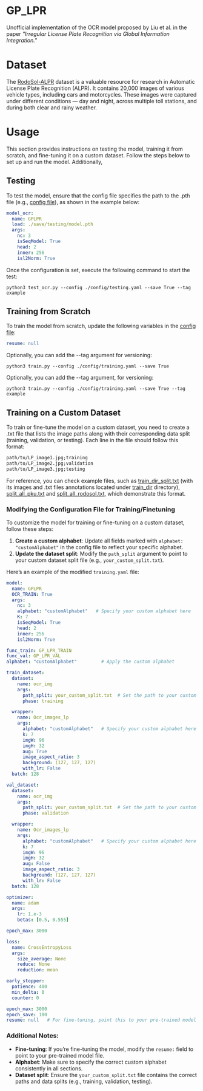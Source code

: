 # GP_LPR

Unofficial implementation of the OCR model proposed by Liu et al. in the paper *"Irregular License Plate Recognition via Global Information Integration."*

# Dataset

The [RodoSol-ALPR](https://github.com/raysonlaroca/rodosol-alpr-dataset) dataset is a valuable resource for research in Automatic License Plate Recognition (ALPR). It contains 20,000 images of various vehicle types, including cars and motorcycles. These images were captured under different conditions — day and night, across multiple toll stations, and during both clear and rainy weather.

# Usage

This section provides instructions on testing the model, training it from scratch, and fine-tuning it on a custom dataset. Follow the steps below to set up and run the model. Additionally, 

## Testing
To test the model, ensure that the config file specifies the path to the .pth file (e.g.,  [config file](config/GP_LPR_RODOSOL_test.yaml)), as shown in the example below:

```yaml
model_ocr:
  name: GPLPR
  load: ./save/testing/model.pth
  args:
    nc: 3
    isSeqModel: True
    head: 2
    inner: 256
    isl2Norm: True
```

Once the configuration is set, execute the following command to start the test:

```
python3 test_ocr.py --config ./config/testing.yaml --save True --tag example
```

## Training from Scratch

To train the model from scratch, update the following variables in the [config file](config/training.yaml):

```yaml
resume: null
```

Optionally, you can add the --tag argument for versioning:
```
python3 train.py --config ./config/training.yaml --save True
```

Optionally, you can add the --tag argument, for versioning:
```
python3 train.py --config ./config/training.yaml --save True --tag example
```

## Training on a Custom Dataset

To train or fine-tune the model on a custom dataset, you need to create a .txt file that lists the image paths along with their corresponding data split (training, validation, or testing). Each line in the file should follow this format:

```txt
path/to/LP_image1.jpg;training
path/to/LP_image2.jpg;validation
path/to/LP_image3.jpg;testing
```
For reference, you can check example files, such as [train_dir_split.txt](train_dir_split.txt) (with its images and .txt files annotations located under [train_dir](train_dir) directory), [split_all_pku.txt](split_all_pku.txt) and [split_all_rodosol.txt](split_all_rodosol.txt), which demonstrate this format.


### Modifying the Configuration File for Training/Finetuning

To customize the model for training or fine-tuning on a custom dataset, follow these steps:

1. **Create a custom alphabet**: Update all fields marked with `alphabet: "customAlphabet"` in the config file to reflect your specific alphabet.
2. **Update the dataset split**: Modify the `path_split` argument to point to your custom dataset split file (e.g., `your_custom_split.txt`).

Here’s an example of the modified `training.yaml` file:

```yaml
model:
  name: GPLPR
  OCR_TRAIN: True
  args:
    nc: 3
    alphabet: "customAlphabet"   # Specify your custom alphabet here
    K: 7
    isSeqModel: True
    head: 2
    inner: 256
    isl2Norm: True

func_train: GP_LPR_TRAIN
func_val: GP_LPR_VAL
alphabet: "customAlphabet"         # Apply the custom alphabet

train_dataset:
  dataset:
    name: ocr_img
    args:
      path_split: your_custom_split.txt  # Set the path to your custom split file
      phase: training

  wrapper:
    name: Ocr_images_lp
    args:
      alphabet: "customAlphabet"   # Specify your custom alphabet here
      k: 7
      imgW: 96
      imgH: 32
      aug: True
      image_aspect_ratio: 3
      background: (127, 127, 127)
      with_lr: False
  batch: 128

val_dataset:
  dataset:
    name: ocr_img
    args:
      path_split: your_custom_split.txt  # Set the path to your custom split file
      phase: validation

  wrapper:
    name: Ocr_images_lp
    args:
      alphabet: "customAlphabet"   # Specify your custom alphabet here
      k: 7
      imgW: 96
      imgH: 32
      aug: False
      image_aspect_ratio: 3
      background: (127, 127, 127)
      with_lr: False
  batch: 128

optimizer:
  name: adam
  args:
    lr: 1.e-3
    betas: [0.5, 0.555]

epoch_max: 3000

loss:
  name: CrossEntropyLoss
  args:
    size_average: None
    reduce: None
    reduction: mean

early_stopper:
  patience: 400
  min_delta: 0
  counter: 0

epoch_max: 3000
epoch_save: 100
resume: null   # For fine-tuning, point this to your pre-trained model path
```
### Additional Notes:
- **Fine-tuning**: If you’re fine-tuning the model, modify the `resume:` field to point to your pre-trained model file.
- **Alphabet**: Make sure to specify the correct custom alphabet consistently in all sections.
- **Dataset split**: Ensure the `your_custom_split.txt` file contains the correct paths and data splits (e.g., training, validation, testing).

